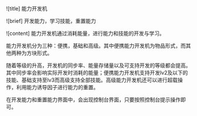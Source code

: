 ![title]
能力开发机

![brief]
开发能力，学习技能，重置能力

![content]
能力开发机通过消耗能量，进行能力和技能的开发与学习。

能力开发机分为三种：便携，基础和高级。其中便携能力开发机为物品形式，而其他两种为方块形式。

随着等级的升高，开发机的同步率、能量存储量以及可支持开发的等级都会提高。其中同步率会影响实际开发时消耗的能量；便携能力开发机支持开发lv2及以下的技能、基础支持至lv3而高级支持全部技能。高级能力开发机还可以进行超载操作，利用能力诱导因子进行能力的重置。

在开发能力和重置能力界面中，会出现控制台界面，只要按照控制台提示操作即可。
